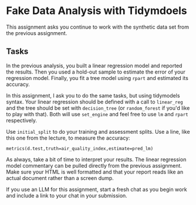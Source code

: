 # Fake Data Analysis with Tidymdoels

This assignment asks you continue to work with the synthetic data
set from the previous assignment. 

## Tasks

In the previous analysis, you built a linear regression
model and reported the results. Then you used a hold-out
sample to estimate the error of your regression model. Finally, you fit
a tree model using `rpart` and estimated its accuracy. 

In this assignment, I ask you to do the same tasks, but using tidymodels
syntax. Your linear regression should be defined with a call to `linear_reg` and the
tree should be set with `decision_tree` (or `random_forest` if you'd like to play with that). 
Both will use `set_engine` and feel free to use `lm` and `rpart` respectively. 

Use `initial_split` to do your training and assessment splits. Use a line, like
this one from the lecture, to measure the accuracy: 
```
metrics(d.test,truth=air_quality_index,estimate=pred_lm)
```

As always, take a bit of time to interpret your results. The linear regression
model commentary can be pulled directly from the previous assignment. Make
sure your HTML is well formatted and that your report reads like an actual
document rather than a screen dump. 

If you use an LLM for this assignment, start a fresh chat as you begin work and include a link to your chat in your submission. 

